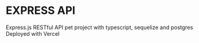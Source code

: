 # EXPRESS API

Express.js RESTful API pet project with typescript, sequelize and postgres
Deployed with Vercel
